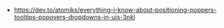 - https://dev.to/atomiks/everything-i-know-about-positioning-poppers-tooltips-popovers-dropdowns-in-uis-3nkl
